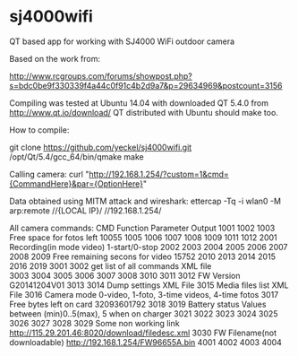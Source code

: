 # sj4000wifi
QT based app for working with SJ4000 WiFi outdoor camera

Based on the work from:

http://www.rcgroups.com/forums/showpost.php?s=bdc0be9f330339f4a44c0f91c4b2d9a7&p=29634969&postcount=3156


Compiling was tested at Ubuntu 14.04 with downloaded QT 5.4.0 from http://www.qt.io/download/
QT distributed with Ubuntu should make too.

How to compile:

git clone https://github.com/yeckel/sj4000wifi.git
/opt/Qt/5.4/gcc_64/bin/qmake
make

Calling camera:
curl "http://192.168.1.254/?custom=1&cmd={CommandHere}&par={OptionHere}"

Data obtained using MITM attack and wireshark:
ettercap -Tq -i wlan0 -M arp:remote //{LOCAL IP}/ //192.168.1.254/

All camera commands:
CMD	Function				Parameter		Output
1001
1002
1003	Free space for fotos left					<Value>10055</Value>
1005
1006
1007
1008
1009
1011
1012
2001	Recording(in mode video) 		1-start/0-stop
2002
2003
2004
2005
2006
2007
2008
2009	Free remaining secons for video					<Value>15752</Value>
2010
2013
2014
2015
2016
2019
3001
3002	get list of all commands					XML file		
3003
3004
3005
3006
3007
3008
3010
3011
3012	FW Version							<String>G20141204V01</String>
3013
3014	Dump settings							XML File
3015	Media files list						XML File
3016	Camera mode							0-video, 1-foto, 3-time videos, 4-time fotos
3017	Free bytes left on card						<Value>32093601792</Value>
3018
3019	Battery status							Values between (min)0..5(max), 5 when on charger
3021
3022
3023
3024
3025
3026
3027
3028
3029	Some non working link						http://115.29.201.46:8020/download/filedesc.xml
3030	FW Filename(not downloadable)					http://192.168.1.254/FW96655A.bin
4001
4002
4003
4004

